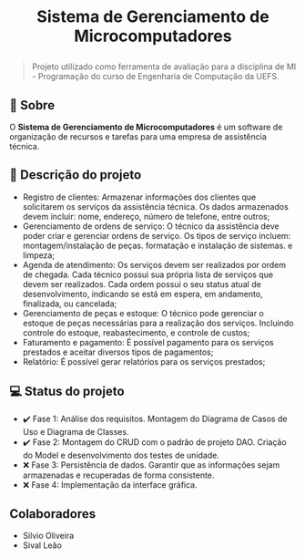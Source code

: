 <h1 align="center">

  <p>Sistema de Gerenciamento de Microcomputadores</p>
  
</h1>
<blockquote> Projeto utilizado como ferramenta de avaliação para a disciplina de 
MI - Programação do curso de Engenharia de Computação da UEFS.</blockquote>

## :blue_book: Sobre

O **Sistema de Gerenciamento de 
Microcomputadores** é um software de
organização de recursos e tarefas 
para uma empresa de assistência 
técnica.

## :scroll: Descrição do projeto

- Registro de clientes: Armazenar informações dos clientes que solicitarem 
os serviços da assistência técnica. Os dados armazenados devem incluir:
nome, endereço, número de telefone, entre outros;
- Gerenciamento de ordens de serviço: O técnico da assistência deve poder
criar e gerenciar ordens de serviço. Os tipos de serviço incluem: 
montagem/instalação de peças. formatação e instalação de sistemas. e limpeza;
- Agenda de atendimento: Os serviços devem ser realizados por ordem de
chegada. Cada técnico possui sua própria lista de serviços que devem 
ser realizados. Cada ordem possui o seu status atual de desenvolvimento, 
indicando se está em espera, em andamento, finalizada, ou cancelada;
- Gerenciamento de peças e estoque: O técnico pode gerenciar o estoque de 
peças necessárias para a realização dos serviços. Incluindo controle do
estoque, reabastecimento, e controle de custos;
- Faturamento e pagamento: É possível pagamento para os serviços prestados e 
aceitar diversos tipos de pagamentos;
- Relatório: É possível gerar relatórios para os serviços prestados;

## :computer: Status do projeto

- :heavy_check_mark: Fase 1: Análise dos requisitos. Montagem do Diagrama de Casos de Uso e Diagrama de 
Classes.
- :heavy_check_mark: Fase 2: Montagem do CRUD com o padrão de projeto DAO. Criação do Model e 
desenvolvimento dos testes de unidade.
- :x: Fase 3: Persistência de dados. Garantir que as informações sejam armazenadas e 
recuperadas de forma consistente.
- :x: Fase 4: Implementação da interface gráfica.

## Colaboradores

- Silvio Oliveira
- Sival Leão